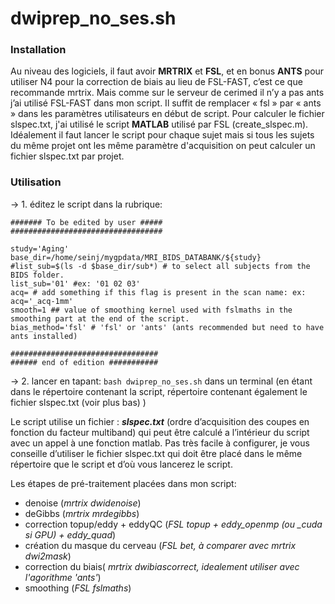 # dwiprep_no_ses.sh

### Installation

Au niveau des logiciels, il faut avoir **MRTRIX** et **FSL**, et en bonus **ANTS** pour utiliser N4 pour la correction de biais au lieu de FSL-FAST, c’est ce que recommande mrtrix. Mais comme sur le serveur de cerimed il n’y a pas ants j’ai utilisé FSL-FAST dans mon script. Il suffit de remplacer « fsl »  par « ants »  dans les paramètres utilisateurs en début de script.
Pour calculer le fichier slspec.txt, j'ai utilisé le script **MATLAB** utilisé par FSL (create_slspec.m). Idéalement il faut lancer le script pour chaque sujet mais si tous les sujets du même projet ont les même paramètre d'acquisition on peut calculer un fichier slspec.txt par projet.

### Utilisation 

-> 1. éditez le script dans la rubrique: 

```
####### To be edited by user #####
##################################

study='Aging'
base_dir=/home/seinj/mygpdata/MRI_BIDS_DATABANK/${study}
#list_sub=$(ls -d $base_dir/sub*) # to select all subjects from the BIDS folder.
list_sub='01' #ex: '01 02 03'
acq= # add something if this flag is present in the scan name: ex: acq='_acq-1mm'
smooth=1 ## value of smoothing kernel used with fslmaths in the smoothing part at the end of the script.
bias_method='fsl' # 'fsl' or 'ants' (ants recommended but need to have ants installed)

#################################
###### end of edition ###########

```

-> 2. lancer en tapant: ``` bash dwiprep_no_ses.sh ``` dans un terminal (en étant dans le répertoire contenant la script, répertoire contenant également le fichier slspec.txt (voir plus bas) )

Le script utilise un fichier : ***slspec.txt*** (ordre d’acquisition des coupes en fonction du facteur multiband) qui peut être calculé a l’intérieur du script avec un appel à une fonction matlab. Pas très facile à configurer, je vous conseille d’utiliser le fichier slspec.txt qui doit être placé dans le même répertoire que le script et d’où vous lancerez le script.

Les étapes de pré-traitement placées dans mon script:

- denoise (*mrtrix dwidenoise*)
- deGibbs (*mrtrix mrdegibbs*)
- correction topup/eddy + eddyQC (*FSL topup + eddy\_openmp (ou \_cuda si GPU) + eddy_quad*)
- création du masque du cerveau (*FSL bet, à comparer avec mrtrix dwi2mask*)
- correction du biais( *mrtrix dwibiascorrect, idealement utiliser avec l'agorithme 'ants'*)  
- smoothing (*FSL fslmaths*)

